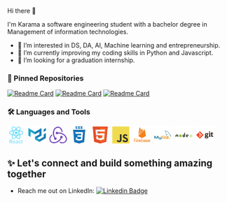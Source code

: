 Hi there 🤩

I'm Karama a software engineering student with a bachelor degree in Management of information technologies.

- 👀 I’m interested in DS, DA, AI, Machine learning and entrepreneurship.
- 🌱 I’m currently improving my coding skills in Python and Javascript.
- 💞️ I’m looking for a graduation internship.

### 📌 Pinned Repositories

[![Readme Card](https://github-readme-stats.vercel.app/api/pin/?username=Karama-karama&theme=synthwave&repo=PlanetX)](https://github.com/anuraghazra/github-readme-stats)
[![Readme Card](https://github-readme-stats.vercel.app/api/pin/?username=Karama-karama&theme=synthwave&repo=ProjetSymfony)](https://github.com/anuraghazra/github-readme-stats)
[![Readme Card](https://github-readme-stats.vercel.app/api/pin/?username=Karama-karama&theme=synthwave&repo=Vache_Taurau)](https://github.com/anuraghazra/github-readme-stats)



### :hammer_and_wrench: Languages and Tools

<div>
  <img src="https://github.com/devicons/devicon/blob/master/icons/react/react-original-wordmark.svg" title="React" alt="React" width="40" height="40"/>&nbsp;
  <img src="https://github.com/devicons/devicon/blob/master/icons/materialui/materialui-original.svg" title="Material UI" alt="Material UI" width="40" height="40"/>&nbsp;
  <img src="https://github.com/devicons/devicon/blob/master/icons/redux/redux-original.svg" title="Redux" alt="Redux " width="40" height="40"/>&nbsp;
  <img src="https://github.com/devicons/devicon/blob/master/icons/css3/css3-plain-wordmark.svg"  title="CSS3" alt="CSS" width="40" height="40"/>&nbsp;
  <img src="https://github.com/devicons/devicon/blob/master/icons/html5/html5-original.svg" title="HTML5" alt="HTML" width="40" height="40"/>&nbsp;
  <img src="https://github.com/devicons/devicon/blob/master/icons/javascript/javascript-original.svg" title="JavaScript" alt="JavaScript" width="40" height="40"/>&nbsp;
  <img src="https://github.com/devicons/devicon/blob/master/icons/firebase/firebase-plain-wordmark.svg" title="Firebase" alt="Firebase" width="40" height="40"/>&nbsp;
  <img src="https://github.com/devicons/devicon/blob/master/icons/mysql/mysql-original-wordmark.svg" title="MySQL"  alt="MySQL" width="40" height="40"/>&nbsp;
  <img src="https://github.com/devicons/devicon/blob/master/icons/nodejs/nodejs-original-wordmark.svg" title="NodeJS" alt="NodeJS" width="40" height="40"/>&nbsp;
  <img src="https://github.com/devicons/devicon/blob/master/icons/git/git-original-wordmark.svg" title="Git" **alt="Git" width="40" height="40"/>
</div>

##  ✨ Let's connect and build something amazing together

- Reach me out on LinkedIn: [![Linkedin Badge](https://img.shields.io/badge/-kakbar-blue?style=flat&logo=Linkedin&logoColor=white)](https://www.linkedin.com/in/karama-aissaoui-/)
